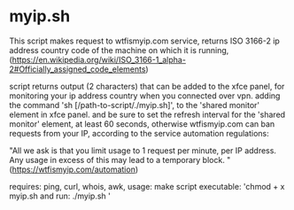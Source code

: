 # myip.sh
This script makes request to wtfismyip.com service, returns ISO 3166-2 ip address country code of the machine on which it is running,
(https://en.wikipedia.org/wiki/ISO_3166-1_alpha-2#Officially_assigned_code_elements)

script returns output (2 characters) that can be added to the xfce panel, for monitoring your ip address country when you connected over vpn.
adding the command 'sh [/path-to-script/./myip.sh]', to the 'shared monitor' element in xfce panel.
and be sure to set the refresh interval for the 'shared monitor' element, at least 60 seconds,
otherwise wtfismyip.com can ban requests from your IP, according to the service automation regulations:

"All we ask is that you limit usage to 1 request per minute, per IP address.
Any usage in excess of this may lead to a temporary block. "
(https://wtfismyip.com/automation)

requires: ping, curl, whois, awk,
usage: make script executable: 'chmod + x myip.sh
and run: ./myip.sh '
